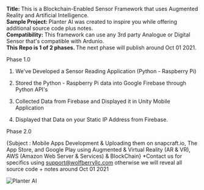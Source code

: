 <b> Title: </b> This is a Blockchain-Enabled Sensor Framework that uses Augmented Reality and Artificial Intelligence. <br>
<b> Sample Project: </b> Planter AI was created to inspire you while offering additional source code plus notes. <br>
<b> Compatibility: </b> This framework can use any 3rd party Analogue or Digital Sensor that's compatible with Ardunio. <br>
<b>This Repo is 1 of 2 phases. </b> The next phase will publish around Oct 01 2021.


Phase 1.0

1. We've Developed a Sensor Reading Application (Python - Raspberry Pi)

2. Stored the Python - Raspberry Pi data into Google Firebase through Python API's

3. Collected Data from Firebase and Displayed it in Unity Mobile Application

4. Displayed that Data on your Static IP Address from Firebase. 


Phase 2.0

{Subject : Mobile Apps Development & Uploading them on snapcraft.io, The App Store, and Google Play using Augmented & Virtual Reality (AR & VR), AWS (Amazon Web Server & Services) & BlockChain} *Contact us for specifics using support@wolfberryllc.com otherwise we will reveal all source code + notes around Oct 01 2021


![Planter AI](https://user-images.githubusercontent.com/84645766/125811474-1023654b-80fd-4156-818d-781ae6b9e2f1.png)
